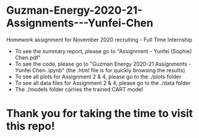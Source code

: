 # Guzman-Energy-2020-21-Assignments---Yunfei-Chen
Homework assignment for November 2020 recruiting - Full Time Internship

- To see the summary report, please go to "Assignment - Yunfei (Sophie) Chen.pdf"
- To see the code, please go to "Guzman Energy 2020-21 Assignments - Yunfei Chen .ipynb" 
(the .html file is for quickly browsing the results)
- To see all plots for Assignment 2 & 4, please go to the ./plots folder 
- To see all data files for Assignment 2 & 4, please go to the ./data folder
- The ./models folder carries the trained CART model

# Thank you for taking the time to visit this repo! 
